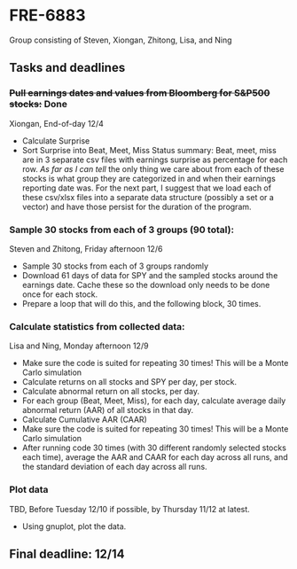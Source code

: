 # FRE-6883

Group consisting of Steven, Xiongan, Zhitong, Lisa, and Ning

## Tasks and deadlines
### ~~Pull earnings dates and values from Bloomberg for S&P500 stocks:~~ Done
Xiongan, End-of-day 12/4
- Calculate Surprise
- Sort Surprise into Beat, Meet, Miss
Status summary: 
Beat, meet, miss are in 3 separate csv files with earnings surprise as percentage for each row. *As far as I can tell* the only thing we care about from each of these stocks is what group they are categorized in and when their earnings reporting date was. For the next part, I suggest that we load each of these csv/xlsx files into a separate data structure (possibly a set or a vector) and have those persist for the duration of the program. 

### Sample 30 stocks from each of 3 groups (90 total):
Steven and Zhitong, Friday afternoon 12/6
 - Sample 30 stocks from each of 3 groups randomly
 - Download 61 days of data for SPY and the sampled stocks around the earnings date. Cache these so the download only needs to be done once for each stock.
 - Prepare a loop that will do this, and the following block, 30 times.
 
 ### Calculate statistics from collected data:
 Lisa and Ning, Monday afternoon 12/9
 - Make sure the code is suited for repeating 30 times! This will be a Monte Carlo simulation
 - Calculate returns on all stocks and SPY per day, per stock.
 - Calculate abnormal return on all stocks, per day.
 - For each group (Beat, Meet, Miss), for each day, calculate average daily abnormal return (AAR) of all stocks in that day.
 - Calculate Cumulative AAR (CAAR)
 - Make sure the code is suited for repeating 30 times! This will be a Monte Carlo simulation
 - After running code 30 times (with 30 different randomly selected stocks each time), average the AAR and CAAR for each day across all runs, and the standard deviation of each day across all runs.
 
 ### Plot data
 TBD, Before Tuesday 12/10 if possible, by Thursday 11/12 at latest.
 - Using gnuplot, plot the data.
 
 ## Final deadline: 12/14
